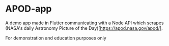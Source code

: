 # APOD-app
A demo app made in Flutter communicating with a Node API which scrapes (NASA's daily Astronomy Picture of the Day)[https://apod.nasa.gov/apod/]. 

For demonstration and education purposes only
